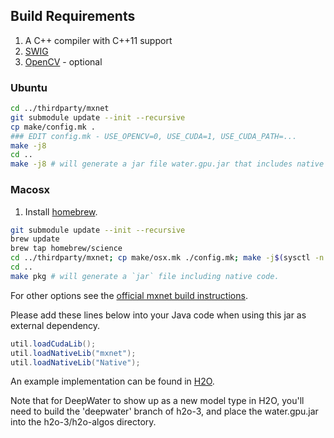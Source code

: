 ## Build Requirements

1. A C++ compiler with C++11 support
1. [SWIG](http://www.swig.org/)
1. [OpenCV](http://opencv.org) - optional

### Ubuntu

```bash
cd ../thirdparty/mxnet
git submodule update --init --recursive
cp make/config.mk .
### EDIT config.mk - USE_OPENCV=0, USE_CUDA=1, USE_CUDA_PATH=...
make -j8
cd ..
make -j8 # will generate a jar file water.gpu.jar that includes native code
```

### Macosx

1. Install [homebrew](http://brew.sh).
```bash
git submodule update --init --recursive
brew update
brew tap homebrew/science
cd ../thirdparty/mxnet; cp make/osx.mk ./config.mk; make -j$(sysctl -n hw.ncpu)
cd ..
make pkg # will generate a `jar` file including native code.
```

For other options see the [official mxnet build instructions](http://mxnet.readthedocs.io/en/latest/how_to/build.html).

Please add these lines below into your Java code when using this jar as external dependency.

```Java
util.loadCudaLib();
util.loadNativeLib("mxnet");
util.loadNativeLib("Native");
```

An example implementation can be found in [H2O](https://github.com/h2oai/h2o-3/blob/deepwater/h2o-algos/src/test/java/hex/deepwater/DeepWaterTest.java).

Note that for DeepWater to show up as a new model type in H2O, you'll need to build the 'deepwater' branch of h2o-3, and place the water.gpu.jar into the h2o-3/h2o-algos directory.

